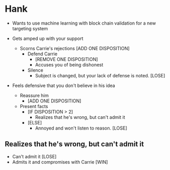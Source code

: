 # Hank

* Wants to use machine learning with block chain validation for a new
  targeting system

* Gets amped up with your support
  * Scorns Carrie's rejections [ADD ONE DISPOSITION]
    * Defend Carrie
      * [REMOVE ONE DISPOSITION]
      * Accuses you of being dishonest
    * Silence
      * Subject is changed, but your lack of defense is noted. [LOSE]

* Feels defensive that you don't believe in his idea
  * Reassure him
    * [ADD ONE DISPOSITION]
  * Present facts
    * [IF DISPOSITION > 2]
      * Realizes that he's wrong, but can't admit it
    * [ELSE]
      * Annoyed and won't listen to reason. [LOSE]

## Realizes that he's wrong, but can't admit it
* Can't admit it [LOSE]
* Admits it and compromises with Carrie [WIN]

